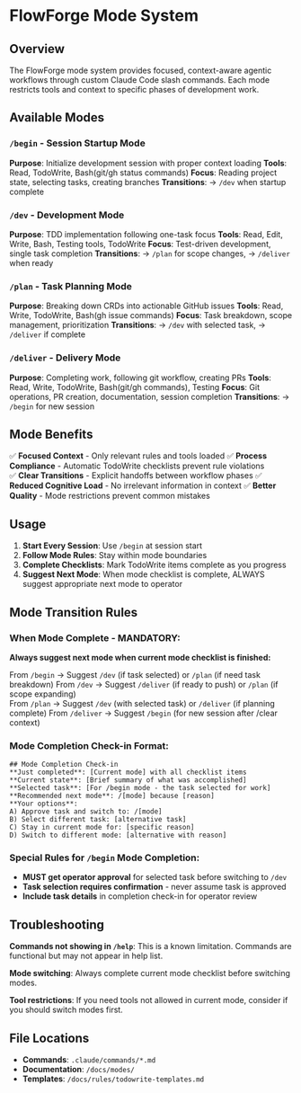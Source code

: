 # FlowForge Mode System

## Overview
The FlowForge mode system provides focused, context-aware agentic workflows through custom Claude Code slash commands. Each mode restricts tools and context to specific phases of development work.

## Available Modes

### `/begin` - Session Startup Mode
**Purpose**: Initialize development session with proper context loading
**Tools**: Read, TodoWrite, Bash(git/gh status commands)
**Focus**: Reading project state, selecting tasks, creating branches
**Transitions**: → `/dev` when startup complete

### `/dev` - Development Mode  
**Purpose**: TDD implementation following one-task focus
**Tools**: Read, Edit, Write, Bash, Testing tools, TodoWrite
**Focus**: Test-driven development, single task completion
**Transitions**: → `/plan` for scope changes, → `/deliver` when ready

### `/plan` - Task Planning Mode
**Purpose**: Breaking down CRDs into actionable GitHub issues
**Tools**: Read, Write, TodoWrite, Bash(gh issue commands)
**Focus**: Task breakdown, scope management, prioritization
**Transitions**: → `/dev` with selected task, → `/deliver` if complete

### `/deliver` - Delivery Mode
**Purpose**: Completing work, following git workflow, creating PRs
**Tools**: Read, Write, TodoWrite, Bash(git/gh commands), Testing
**Focus**: Git operations, PR creation, documentation, session completion
**Transitions**: → `/begin` for new session

## Mode Benefits

✅ **Focused Context** - Only relevant rules and tools loaded
✅ **Process Compliance** - Automatic TodoWrite checklists prevent rule violations  
✅ **Clear Transitions** - Explicit handoffs between workflow phases
✅ **Reduced Cognitive Load** - No irrelevant information in context
✅ **Better Quality** - Mode restrictions prevent common mistakes

## Usage

1. **Start Every Session**: Use `/begin` at session start
2. **Follow Mode Rules**: Stay within mode boundaries
3. **Complete Checklists**: Mark TodoWrite items complete as you progress
4. **Suggest Next Mode**: When mode checklist is complete, ALWAYS suggest appropriate next mode to operator

## Mode Transition Rules

### When Mode Complete - MANDATORY:
**Always suggest next mode when current mode checklist is finished:**

From `/begin` → Suggest `/dev` (if task selected) or `/plan` (if need task breakdown)
From `/dev` → Suggest `/deliver` (if ready to push) or `/plan` (if scope expanding)  
From `/plan` → Suggest `/dev` (with selected task) or `/deliver` (if planning complete)
From `/deliver` → Suggest `/begin` (for new session after /clear context)

### Mode Completion Check-in Format:
```
## Mode Completion Check-in
**Just completed**: [Current mode] with all checklist items
**Current state**: [Brief summary of what was accomplished]
**Selected task**: [For /begin mode - the task selected for work]
**Recommended next mode**: /[mode] because [reason]
**Your options**:
A) Approve task and switch to: /[mode]
B) Select different task: [alternative task]
C) Stay in current mode for: [specific reason]
D) Switch to different mode: [alternative with reason]
```

### Special Rules for `/begin` Mode Completion:
- **MUST get operator approval** for selected task before switching to `/dev`
- **Task selection requires confirmation** - never assume task is approved
- **Include task details** in completion check-in for operator review

## Troubleshooting

**Commands not showing in `/help`**: This is a known limitation. Commands are functional but may not appear in help list.

**Mode switching**: Always complete current mode checklist before switching modes.

**Tool restrictions**: If you need tools not allowed in current mode, consider if you should switch modes first.

## File Locations
- **Commands**: `.claude/commands/*.md`
- **Documentation**: `/docs/modes/`
- **Templates**: `/docs/rules/todowrite-templates.md`